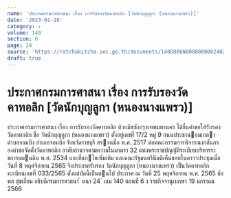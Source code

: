 ```yaml
---
name: 'ประกาศกรมการศาสนา เรื่อง การรับรองวัดคาทอลิก [วัดนักบุญลูกา (หนองนางแพรว)]'
date: '2023-01-18'
category: ง
volume: 140
section: 6
page: 24
source: 'https://ratchakitcha.soc.go.th/documents/140D006N0000000002402.pdf'
draft: true
---
```


# ประกาศกรมการศาสนา เรื่อง การรับรองวัดคาทอลิก [วัดนักบุญลูกา (หนองนางแพรว)]

ประกาศกรมการศาสนา เรื่อง การรับรองวัดคาทอลิก ด้วยมิซซังกรุงเทพมหานคร ได้ยื่นคําขอให้รับรองวัดคาทอลิก ชื่อ วัดนักบุญลูกา (หนองนางแพรว) ตั้งอยู่เลขที่ 17/2 หมู่ 9 ถนนประชานอมเกลา ตําบลจอมบึง อําเภอจอมบึง จังหวัดราชบุรี สรางเมื่อ พ.ศ. 2517 ต่อคณะกรรมการพิจารณากลั่นกรองคําขอจัดตั้งวัดคาทอลิก อาศัยอํานาจตามความในมาตรา 32 แห่งพระราชบัญญัติระเบียบบริหารราชการแผนดิน พ.ศ. 2534 และที่แกไขเพิ่มเติม และคณะรัฐมนตรีมีมติเห็นชอบในคราวประชุมเมื่อวันที่ 8 พฤศจิกายน 2565 จึงประกาศรับรอง วัดนักบุญลูกา (หนองนางแพรว) เป็นวัดคาทอลิก ทะเบียนเลขที่ 033/2565 ตั้งแต่บัดนี้เป็นตนไป ประกาศ ณ วันที่ 25 พฤศจิกายน พ.ศ. 2565 ชัยพล สุขเอี่ยม อธิบดีกรมการศาสนา ้ หนา 24 ่ เลม 140 ตอนที่ 6 ง ราชกิจจานุเบกษา 19 มกราคม 2566
